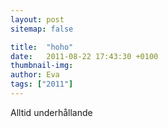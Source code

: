 ```yaml
---
layout: post
sitemap: false

title:  "hoho"
date:   2011-08-22 17:43:30 +0100
thumbnail-img: 
author: Eva
tags: ["2011"]
---
```


Alltid underhållande

